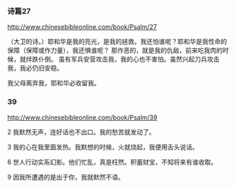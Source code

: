 ### 诗篇27
http://www.chinesebibleonline.com/book/Psalm/27

（大卫的诗。）耶和华是我的亮光，是我的拯救。我还怕谁呢？耶和华是我性命的保障（保障或作力量），我还惧谁呢？
那作恶的，就是我的仇敌，前来吃我肉的时候，就绊跌仆倒。
虽有军兵安营攻击我，我的心也不害怕。虽然兴起刀兵攻击我，我必仍旧安稳。

我父母离弃我，耶和华必收留我。

### 39
http://www.chinesebibleonline.com/book/Psalm/39

2
我默然无声，连好话也不出口。我的愁苦就发动了。

3
我的心在我里面发热。我默想的时候，火就烧起，我便用舌头说话。

6
世人行动实系幻影。他们忙乱，真是枉然。积蓄财宝，不知将来有谁收取。

9
因我所遭遇的是出于你，我就默然不语。 

